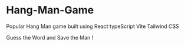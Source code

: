 # Hang-Man-Game
Popular Hang Man game built using React typeScript Vite Tailwind CSS

Guess the Word and Save the Man !
